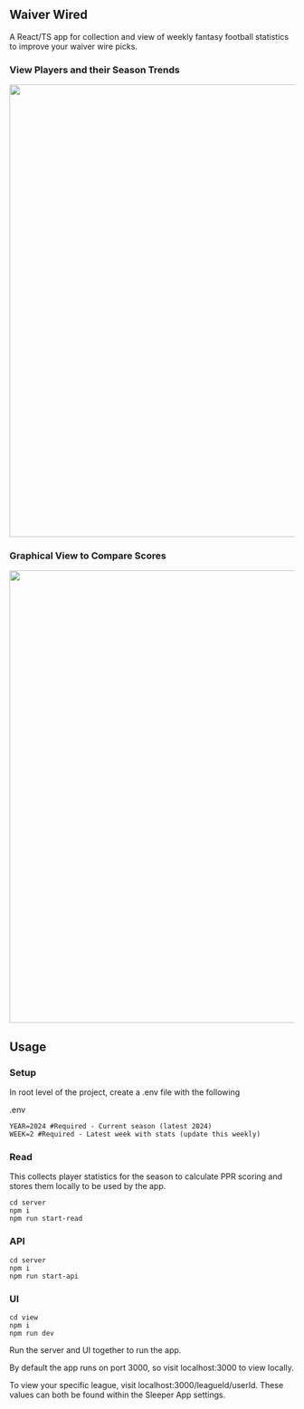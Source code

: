 ## Waiver Wired
A React/TS app for collection and view of weekly fantasy football statistics to improve your waiver wire picks.

### View Players and their Season Trends
<img src="https://github.com/Osborw/waiver-wired/assets/32249906/c993d0bd-ce65-47fe-bc91-4a9ec714ff4a" width="800">

### Graphical View to Compare Scores
<img src="https://github.com/Osborw/waiver-wired/assets/32249906/dd2ee802-b8cb-4537-a645-49f452c84cd9" width="800">

## Usage

### Setup
In root level of the project, create a .env file with the following

.env
```
YEAR=2024 #Required - Current season (latest 2024)
WEEK=2 #Required - Latest week with stats (update this weekly)
```

### Read
This collects player statistics for the season to calculate PPR scoring and stores them locally to be used by the app.

```
cd server 
npm i
npm run start-read
```

### API
```
cd server 
npm i
npm run start-api 
```

### UI
```
cd view
npm i
npm run dev
```
Run the server and UI together to run the app.

By default the app runs on port 3000, so visit localhost:3000 to view locally.

To view your specific league, visit localhost:3000/leagueId/userId. These values can both be found within the Sleeper App settings.
